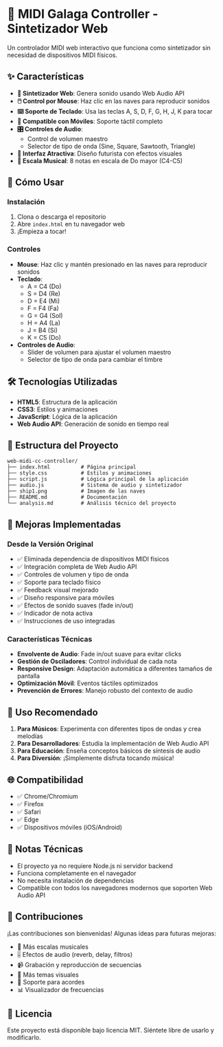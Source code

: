 # 🎹 MIDI Galaga Controller - Sintetizador Web

Un controlador MIDI web interactivo que funciona como sintetizador sin necesidad de dispositivos MIDI físicos.

## ✨ Características

- **🎵 Sintetizador Web**: Genera sonido usando Web Audio API
- **🖱️ Control por Mouse**: Haz clic en las naves para reproducir sonidos
- **⌨️ Soporte de Teclado**: Usa las teclas A, S, D, F, G, H, J, K para tocar
- **📱 Compatible con Móviles**: Soporte táctil completo
- **🎛️ Controles de Audio**:
  - Control de volumen maestro
  - Selector de tipo de onda (Sine, Square, Sawtooth, Triangle)
- **🎨 Interfaz Atractiva**: Diseño futurista con efectos visuales
- **🎼 Escala Musical**: 8 notas en escala de Do mayor (C4-C5)

## 🚀 Cómo Usar

### Instalación
1. Clona o descarga el repositorio
2. Abre `index.html` en tu navegador web
3. ¡Empieza a tocar!

### Controles
- **Mouse**: Haz clic y mantén presionado en las naves para reproducir sonidos
- **Teclado**: 
  - A = C4 (Do)
  - S = D4 (Re)
  - D = E4 (Mi)
  - F = F4 (Fa)
  - G = G4 (Sol)
  - H = A4 (La)
  - J = B4 (Si)
  - K = C5 (Do)
- **Controles de Audio**:
  - Slider de volumen para ajustar el volumen maestro
  - Selector de tipo de onda para cambiar el timbre

## 🛠️ Tecnologías Utilizadas

- **HTML5**: Estructura de la aplicación
- **CSS3**: Estilos y animaciones
- **JavaScript**: Lógica de la aplicación
- **Web Audio API**: Generación de sonido en tiempo real

## 📁 Estructura del Proyecto

```
web-midi-cc-controller/
├── index.html          # Página principal
├── style.css           # Estilos y animaciones
├── script.js           # Lógica principal de la aplicación
├── audio.js            # Sistema de audio y sintetizador
├── ship1.png           # Imagen de las naves
├── README.md           # Documentación
└── analysis.md         # Análisis técnico del proyecto
```

## 🔧 Mejoras Implementadas

### Desde la Versión Original
- ✅ Eliminada dependencia de dispositivos MIDI físicos
- ✅ Integración completa de Web Audio API
- ✅ Controles de volumen y tipo de onda
- ✅ Soporte para teclado físico
- ✅ Feedback visual mejorado
- ✅ Diseño responsive para móviles
- ✅ Efectos de sonido suaves (fade in/out)
- ✅ Indicador de nota activa
- ✅ Instrucciones de uso integradas

### Características Técnicas
- **Envolvente de Audio**: Fade in/out suave para evitar clicks
- **Gestión de Osciladores**: Control individual de cada nota
- **Responsive Design**: Adaptación automática a diferentes tamaños de pantalla
- **Optimización Móvil**: Eventos táctiles optimizados
- **Prevención de Errores**: Manejo robusto del contexto de audio

## 🎯 Uso Recomendado

1. **Para Músicos**: Experimenta con diferentes tipos de ondas y crea melodías
2. **Para Desarrolladores**: Estudia la implementación de Web Audio API
3. **Para Educación**: Enseña conceptos básicos de síntesis de audio
4. **Para Diversión**: ¡Simplemente disfruta tocando música!

## 🌐 Compatibilidad

- ✅ Chrome/Chromium
- ✅ Firefox
- ✅ Safari
- ✅ Edge
- ✅ Dispositivos móviles (iOS/Android)

## 📝 Notas Técnicas

- El proyecto ya no requiere Node.js ni servidor backend
- Funciona completamente en el navegador
- No necesita instalación de dependencias
- Compatible con todos los navegadores modernos que soporten Web Audio API

## 🤝 Contribuciones

¡Las contribuciones son bienvenidas! Algunas ideas para futuras mejoras:

- 🎼 Más escalas musicales
- 🎚️ Efectos de audio (reverb, delay, filtros)
- 📹 Grabación y reproducción de secuencias
- 🎨 Más temas visuales
- 🎵 Soporte para acordes
- 📊 Visualizador de frecuencias

## 📄 Licencia

Este proyecto está disponible bajo licencia MIT. Siéntete libre de usarlo y modificarlo.

